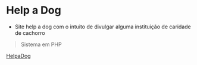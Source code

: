# Help a Dog

- Site help a dog com o intuito de divulgar alguma instituição de caridade de cachorro
> Sistema em PHP

[HelpaDog]('gabrielnakaoka.com')